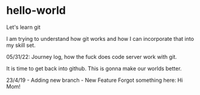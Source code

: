 # hello-world
Let's learn git

I am trying to understand how git works and how I can incorporate that into my skill set.

05/31/22: Journey log, how the fuck does code server work with git.

It is time to get back into github.  This is gonna make our worlds better.

23/4/19 - Adding new branch - New Feature
            Forgot something here: Hi Mom!